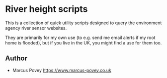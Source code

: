 # River height scripts

This is a collection of quick utility scripts designed to query the environment agency river sensor websites.

They are primarily for my own use (to e.g. send me email alerts if my root home is flooded), but if you live in the 
UK, you might find a use for them too.

## Author

* Marcus Povey <https://www.marcus-povey.co.uk>
